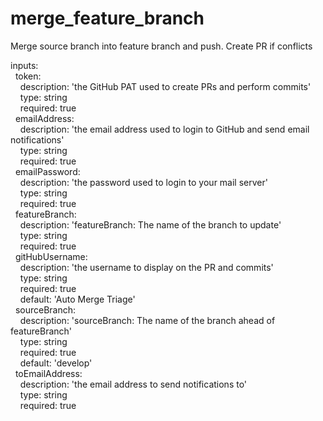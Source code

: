 # merge_feature_branch
Merge source branch into feature branch and push. Create PR if conflicts

inputs:  
&nbsp;&nbsp;token:  
&nbsp;&nbsp;&nbsp;&nbsp;description: 'the GitHub PAT used to create PRs and perform commits'  
&nbsp;&nbsp;&nbsp;&nbsp;type: string  
&nbsp;&nbsp;&nbsp;&nbsp;required: true  
&nbsp;&nbsp;emailAddress:  
&nbsp;&nbsp;&nbsp;&nbsp;description: 'the email address used to login to GitHub and send email notifications'  
&nbsp;&nbsp;&nbsp;&nbsp;type: string  
&nbsp;&nbsp;&nbsp;&nbsp;required: true  
&nbsp;&nbsp;emailPassword:  
&nbsp;&nbsp;&nbsp;&nbsp;description: 'the password used to login to your mail server'  
&nbsp;&nbsp;&nbsp;&nbsp;type: string  
&nbsp;&nbsp;&nbsp;&nbsp;required: true  
&nbsp;&nbsp;featureBranch:  
&nbsp;&nbsp;&nbsp;&nbsp;description: 'featureBranch: The name of the branch to update'  
&nbsp;&nbsp;&nbsp;&nbsp;type: string  
&nbsp;&nbsp;&nbsp;&nbsp;required: true  
&nbsp;&nbsp;gitHubUsername:  
&nbsp;&nbsp;&nbsp;&nbsp;description: 'the username to display on the PR and commits'  
&nbsp;&nbsp;&nbsp;&nbsp;type: string  
&nbsp;&nbsp;&nbsp;&nbsp;required: true  
&nbsp;&nbsp;&nbsp;&nbsp;default: 'Auto Merge Triage'  
&nbsp;&nbsp;sourceBranch:  
&nbsp;&nbsp;&nbsp;&nbsp;description: 'sourceBranch: The name of the branch ahead of featureBranch'  
&nbsp;&nbsp;&nbsp;&nbsp;type: string  
&nbsp;&nbsp;&nbsp;&nbsp;required: true  
&nbsp;&nbsp;&nbsp;&nbsp;default: 'develop'  
&nbsp;&nbsp;toEmailAddress:  
&nbsp;&nbsp;&nbsp;&nbsp;description: 'the email address to send notifications to'  
&nbsp;&nbsp;&nbsp;&nbsp;type: string  
&nbsp;&nbsp;&nbsp;&nbsp;required: true  
